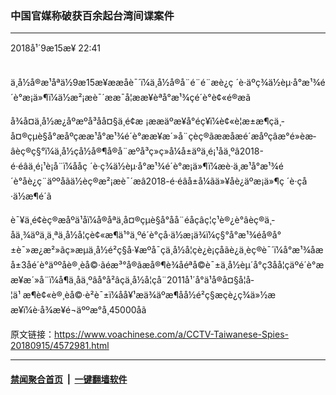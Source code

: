 ### 中国官媒称破获百余起台湾间谍案件
------------------------

<div class="published">
 <span class="date" title="ä¸­å½æ¶é´">
  <time datetime="2018-09-15T22:41:47+08:00">
   2018å¹´9æ15æ¥ 22:41
  </time>
 </span>
</div>
<br/>
<div class="wsw">
 <p>
  ä¸­å½å®æ¹åªä½9æ15æ¥ææå­è¯´ï¼ä¸­å½å®å¨é¨é¨æè¿ç ´è·äºç¾ä½èµ·å°æ¹¾é´è°æ¡ä»¶ï¼ä½æ²¡æè¯´ææ¯å¦ææ¥èªå°æ¹¾çé´è°è¢«é®æã
 </p>
 <p>
  å¾å¤ä¸­å½æ¿åºæºå³åå¤§ä¸é¢æ ¡ææäºæ¥å°éç¥ï¼è¢«è¦æ±æ¶çä¸­å¤®çµè§å°æ­åºçæ­æ¹å°æ¹¾é´è°ææ¥æ´»å¨çèç®ãææå­æé´æ­åºçâæ°é»èæ­âèç®ç§°ï¼ä¸­å½çå½å®¶å®å¨æºå³ç»ç»å¼å±äºä¸é¡¹åä¸ºâ2018-é·éâä¸é¡¹è¡å¨ï¼ååç ´è·ç¾ä½èµ·å°æ¹¾é´è°æ¡ä»¶ï¼æè·ä¸æ¹å°æ¹¾é´è°åè¿ç¨äººåãä½èç®æ²¡æè¯´æâ2018-é·éâå±å¼ãä»¥åè¿äºæ¡ä»¶ç ´è·çå·ä½æ¶é´ã
 </p>
 <p>
  è¯¥ä¸é¢èç®æ­åºä¹åï¼å®åªä¸­å¤®çµè§å°åå¨éåçâç¦ç¹è®¿è°âèç®ä¸­åä¸¾äºä¸ä¸ªä¸­å½å­¦çè¢«æ¶ä¹°ä¸ºé´è°çå·ä½æ¡ä¾ï¼ç§°å°æ¹¾éå®å°±è¯»æ¿æ²»ãç»æµä¸å½é²ç§å·¥æºå¯çä¸­å½å­¦çè¿è¡ç­åãè¿ä¸èç®è¯´ï¼å°æ¹¾åæå±3åé´è°äººåè®¸èå©·ãéæ³°å®ãæå®¶è¾åéªå©è¯±ä¸­å½èµ´å°ç3åå­¦çäºé´è°ææ¥æ´»å¨ï¼å¶ä¸­åä¸ºâå°å²âçä¸­å½å­¦çå¨2011å¹´å°ä¹å®å¤§å­¦å­¦ä¹ æ¶è¢«è®¸èå©·è²è¯±ï¼åå¥¹æä¾äºæ¶åå½é²ç§æçè¿ç¾ä»½ææ¥ï¼è·å¾æ¥é¬äººæ°å¸45000åã
  <br/>
 </p>
</div>

原文链接：https://www.voachinese.com/a/CCTV-Taiwanese-Spies-20180915/4572981.html


------------------------
#### [禁闻聚合首页](https://github.com/gfw-breaker/banned-news/blob/master/README.md) &nbsp;|&nbsp;  [一键翻墙软件](https://github.com/gfw-breaker/nogfw/blob/master/README.md)